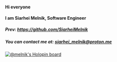 #### Hi everyone
#### I am Siarhei Melnik, Software Engineer

##### Prev: https://github.com/SiarheiMelnik
##### You can contact me at: siarhei_melnik@proton.me

[![@melnik's Holopin board](https://holopin.me/melnik)](https://holopin.io/@melnik)
